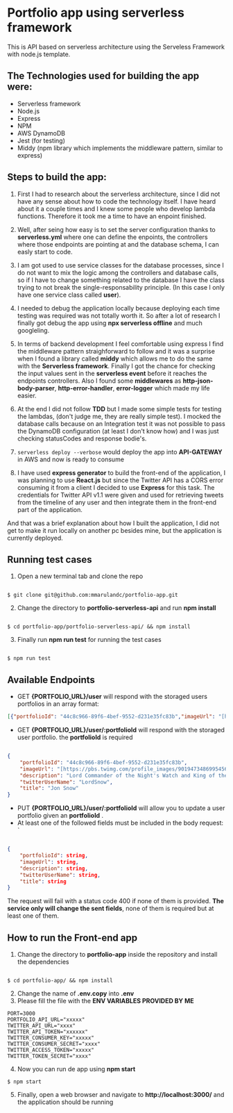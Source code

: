 
# Portfolio app using serverless framework

  

This is API based on serverless architecture using the Serveless Framework with node.js template.

  



## The Technologies used for building the app were:
  * Serverless framework
  * Node.js
  * Express
  * NPM
  * AWS DynamoDB
  * Jest (for testing)
  * Middy (npm library which implements the middleware pattern, similar to express)

## Steps to build the app:
1. First I had to research about the serverless architecture, since I did not have any sense about how to code the technology itself. I have heard about it a couple times and I knew some people who develop lambda functions. Therefore it took me a time to have an enpoint finished.

2. Well, after seing how easy is to set the server configuration thanks to **serverless.yml** where one can define the enpoints, the controllers where those endpoints are pointing at and the database schema, I can easly start to code.

3. I am got used to use service classes for the database processes, since I do not want to mix the logic among the controllers and database calls, so if I have to change something related to the database I have the class trying to not break the single-responsability principle. (In this case I only have one service  class called **user**).

4. I needed to debug the application locally because deploying each time testing was required was not totally worth it. So after a lot of research I finally got debug the app using **npx serverless offline**  and much googleling.

5. In terms of backend development I feel comfortable using express I find the middleware pattern straighforward to follow and it was a surprise when I found a library called **middy**  which allows me to do the same with the **Serverless framework**.  Finally I got the chance for checking the input values sent in the **serverless event** before it reaches the endpoints controllers. Also I found some  **middlewares** as **http-json-body-parser**, **http-error-handler**, **error-logger** which made my life easier. 

6. At the end I did not follow **TDD** but I made some simple tests for testing the lambdas, (don't judge me, they are really simple test). I mocked the database calls because on an Integration test it was not possible to pass the DynamoDB configuration (at least I don't know how) and I was just checking statusCodes and response bodie's.

7. `serverless deploy --verbose` would deploy the app into **API-GATEWAY**  in AWS and now is ready to consume

8. I have used **express generator** to build the front-end of the application, I was planning to use **React.js** but since the Twitter API has a CORS error consuming it from a client I decided to use **Express** for this task. The credentials for Twitter API v1.1 were given and used  for retrieving tweets from the timeline of any user and then integrate them in the front-end part of the application.

And that was a brief explanation about how I built the application, I did not get to make it run locally on another pc besides mine, but the application is currently deployed.

## Running test cases


1. Open a new terminal tab and clone the repo

```

$ git clone git@github.com:mmarulandc/portfolio-app.git

```

2. Change the directory to **portfolio-serverless-api** and run **npm install**

```

$ cd portfolio-app/portfolio-serverless-api/ && npm install

```
  3.  Finally run **npm run test** for running the test cases

```

$ npm run test

```
  
## Available Endpoints

* GET **{PORTFOLIO_URL}/user** will respond with the storaged users portfolios in an array format:
```json
[{"portfolioId": "44c8c966-89f6-4bef-9552-d231e35fc83b","imageUrl": "[https://pbs.twimg.com/profile_images/901947348699545601/hqRMHITj_400x400.jpg](https://pbs.twimg.com/profile_images/901947348699545601/hqRMHITj_400x400.jpg)","description": "Lord Commander of the Night's Watch and King of the Free Folk. Not affiliated with HBO. (Parody Account)","twitterUserName": "LordSnow","title": "Jon Snow"},{"portfolioId": "1","imageUrl": "[https://pbs.twimg.com/profile_images/1521544530230595584/my_Sigxw_400x400.jpg](https://pbs.twimg.com/profile_images/1521544530230595584/my_Sigxw_400x400.jpg)","description": "Editing 605","twitterUserName": "LordSnow","title": "Dummy For Testing"}]

```

* GET **{PORTFOLIO_URL}/user/:portfolioId** will respond with the storaged user portfolio. the **portfolioId** is required

```json

{
	"portfolioId": "44c8c966-89f6-4bef-9552-d231e35fc83b",
	"imageUrl": "[https://pbs.twimg.com/profile_images/901947348699545601/hqRMHITj_400x400.jpg](https://pbs.twimg.com/profile_images/901947348699545601/hqRMHITj_400x400.jpg)",
	"description": "Lord Commander of the Night's Watch and King of the Free Folk. Not affiliated with HBO. (Parody Account)",
	"twitterUserName": "LordSnow",
	"title": "Jon Snow"
}

```

* PUT **{PORTFOLIO_URL}/user/:portfolioId** will allow you to update a user portfolio given an **portfolioId** .
* At least one of the followed fields must be included in the body request:  
`
```json

{
	"portfolioId": string,
	"imageUrl": string,
	"description": string,
	"twitterUserName": string,
	"title": string
}

```

The request will fail with a status code 400 if none of them is provided. **The service only will change the sent fields**, none of them is required but at least one of them.

## How to run the Front-end app

1.  Change the directory to **portfolio-app** inside the repository  and install the dependencies
```

$ cd portfolio-app/ && npm install

```

2.  Change the name of **.env.copy** into **.env**
3. Please fill the file with the **ENV VARIABLES PROVIDED BY ME**

```
PORT=3000
PORTFOLIO_API_URL="xxxxx"
TWITTER_API_URL="xxxx"
TWITTER_API_TOKEN="xxxxxx"
TWITTER_CONSUMER_KEY="xxxxx"
TWITTER_CONSUMER_SECRET="xxxx"
TWITTER_ACCESS_TOKEN="xxxxx"
TWITTER_TOKEN_SECRET="xxxx"

```
4. Now you can run de app using **npm start**
```
$ npm start
```

5.  Finally, open a web browser and navigate to **http://localhost:3000/** and the application should be running
